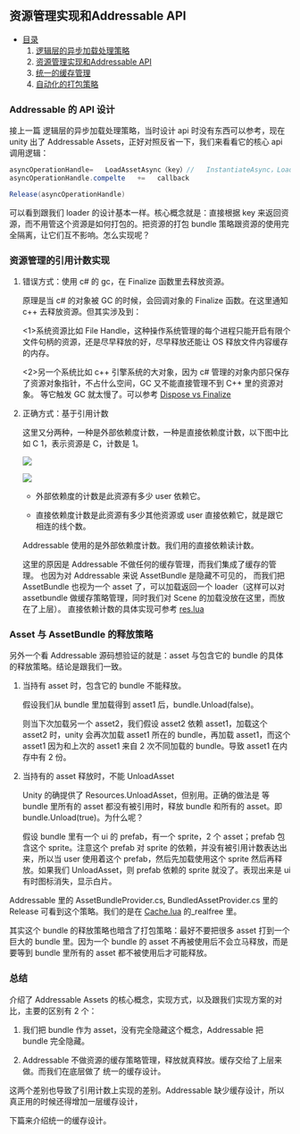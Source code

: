 ## 资源管理实现和Addressable API

* [目录](/index.md)
    1. [逻辑层的异步加载处理策略](/usage.md)
    2. [资源管理实现和Addressable API](/impl.md)
    3. [统一的缓存管理](/pool.md)
    4. [自动化的打包策略](/pack.md)

### Addressable 的 API 设计

接上一篇 逻辑层的异步加载处理策略，当时设计 api 时没有东西可以参考，现在 unity 出了 Addressable Assets，正好对照反省一下，我们来看看它的核心 api 调用逻辑：

```cs
asyncOperationHandle=   LoadAssetAsync（key）//   InstantiateAsync，LoadSceneAsync
asyncOperationHandle.compelte   +=   callback

Release(asyncOperationHandle)
```

可以看到跟我们 loader 的设计基本一样。核心概念就是：直接根据 key 来返回资源，而不用管这个资源是如何打包的。把资源的打包 bundle 策略跟资源的使用完全隔离，让它们互不影响。怎么实现呢？

### 资源管理的引用计数实现

1. 错误方式：使用 c# 的 gc，在 Finalize 函数里去释放资源。

    原理是当 c# 的对象被 GC 的时候，会回调对象的 Finalize 函数。在这里通知 c++ 去释放资源。但其实涉及到：
    
    <1>系统资源比如 File Handle，这种操作系统管理的每个进程只能开启有限个文件句柄的资源，还是尽早释放的好，尽早释放还能让 OS 释放文件内容缓存的内存。
        
    <2>另一个系统比如 c++ 引擎系统的大对象，因为 c# 管理的对象内部只保存了资源对象指针，不占什么空间，GC 又不能直接管理不到 C++ 里的资源对象。
    等它触发 GC 就太慢了。可以参考 [Dispose vs Finalize](http://dotnetmentors.com/c-sharp/implementing-finalize-and-dispose-of-net-framework.aspx)

2. 正确方式：基于引用计数

    这里又分两种，一种是外部依赖度计数，一种是直接依赖度计数，以下图中比如 C 1，表示资源是 C，计数是 1。
    
    ![](/alldep.png)
    
    ![](/directdep.png)
    
    * 外部依赖度的计数是此资源有多少 user 依赖它。
        
    * 直接依赖度计数是此资源有多少其他资源或 user 直接依赖它，就是跟它相连的线个数。
    
    Addressable 使用的是外部依赖度计数。我们用的直接依赖读计数。
    
    这里的原因是 Addressable 不做任何的缓存管理，而我们集成了缓存的管理。
    也因为对 Addressable 来说 AssetBundle 是隐藏不可见的，
    而我们把 AssetBundle 也视为一个 asset 了，可以加载返回一个 loader（这样可以对 assetbundle 做缓存策略管理，同时我们对 Scene 的加载没放在这里，而放在了上层）。
    直接依赖计数的具体实现可参考 [res.lua](https://github.com/stallboy/unityres/blob/master/res/res.lua)


### Asset 与 AssetBundle 的释放策略

另外一个看 Addressable 源码想验证的就是：asset 与包含它的 bundle 的具体的释放策略。结论是跟我们一致。  

1. 当持有 asset 时，包含它的 bundle 不能释放。

    假设我们从 bundle 里加载得到 asset1 后，bundle.Unload(false)。
    
    则当下次加载另一个 asset2，我们假设 asset2 依赖 asset1，加载这个 asset2 时，unity 会再次加载 asset1 所在的 bundle，再加载 asset1，而这个 asset1 因为和上次的 asset1 来自 2 次不同加载的 bundle。导致 asset1 在内存中有 2 份。

2. 当持有的 asset 释放时，不能 UnloadAsset

    Unity 的确提供了 Resources.UnloadAsset，但别用。正确的做法是 等 bundle 里所有的 asset 都没有被引用时，释放 bundle 和所有的 asset。即 bundle.Unload(true)。为什么呢？  
    
    假设 bundle 里有一个 ui 的 prefab，有一个 sprite，2 个 asset；prefab 包含这个 sprite。注意这个 prefab 对 sprite 的依赖，并没有被引用计数表达出来，所以当 user 使用着这个 prefab，然后先加载使用这个 sprite 然后再释放。如果我们 UnloadAsset，则 prefab 依赖的 sprite 就没了。表现出来是 ui 有时图标消失，显示白片。

Addressable 里的 AssetBundleProvider.cs, BundledAssetProvider.cs 里的 Release 可看到这个策略。我们的是在 [Cache.lua](https://github.com/stallboy/unityres/blob/master/res/Cache.lua) 的\_realfree 里。  

其实这个 bundle 的释放策略也暗含了打包策略：最好不要把很多 asset 打到一个巨大的 bundle 里。因为一个 bundle 的 asset 不再被使用后不会立马释放，而是要等到 bundle 里所有的 asset 都不被使用后才可能释放。

### 总结

介绍了 Addressable Assets 的核心概念，实现方式，以及跟我们实现方案的对比，主要的区别有 2 个：

1.  我们把 bundle 作为 asset，没有完全隐藏这个概念，Addressable 把 bundle 完全隐藏。
    
2.  Addressable 不做资源的缓存策略管理，释放就真释放。缓存交给了上层来做。而我们在底层做了 统一的缓存设计。
    

这两个差别也导致了引用计数上实现的差别。Addressable 缺少缓存设计，所以真正用的时候还得增加一层缓存设计，

下篇来介绍统一的缓存设计。  